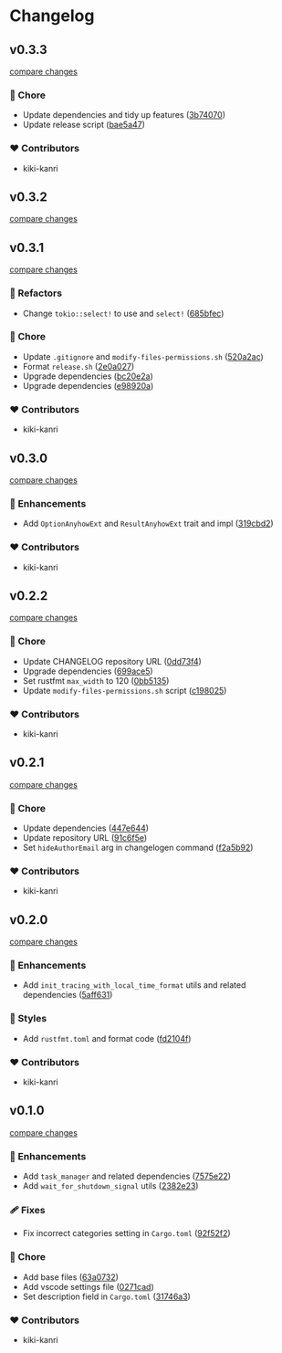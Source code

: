 # Changelog

## v0.3.3

[compare changes](https://github.com/kikiutils/rust/compare/v0.3.2...v0.3.3)

### 🏡 Chore

- Update dependencies and tidy up features ([3b74070](https://github.com/kikiutils/rust/commit/3b74070))
- Update release script ([bae5a47](https://github.com/kikiutils/rust/commit/bae5a47))

### ❤️ Contributors

- kiki-kanri

## v0.3.2

[compare changes](https://github.com/kikiutils/rust/compare/v0.3.1...v0.3.2)

## v0.3.1

[compare changes](https://github.com/kikiutils/rust/compare/v0.3.0...v0.3.1)

### 💅 Refactors

- Change `tokio::select!` to use and `select!` ([685bfec](https://github.com/kikiutils/rust/commit/685bfec))

### 🏡 Chore

- Update `.gitignore` and `modify-files-permissions.sh` ([520a2ac](https://github.com/kikiutils/rust/commit/520a2ac))
- Format `release.sh` ([2e0a027](https://github.com/kikiutils/rust/commit/2e0a027))
- Upgrade dependencies ([bc20e2a](https://github.com/kikiutils/rust/commit/bc20e2a))
- Upgrade dependencies ([e98920a](https://github.com/kikiutils/rust/commit/e98920a))

### ❤️ Contributors

- kiki-kanri

## v0.3.0

[compare changes](https://github.com/kikiutils/rust/compare/v0.2.2...v0.3.0)

### 🚀 Enhancements

- Add `OptionAnyhowExt` and `ResultAnyhowExt` trait and impl ([319cbd2](https://github.com/kikiutils/rust/commit/319cbd2))

### ❤️ Contributors

- kiki-kanri

## v0.2.2

[compare changes](https://github.com/kikiutils/rust/compare/v0.2.1...v0.2.2)

### 🏡 Chore

- Update CHANGELOG repository URL ([0dd73f4](https://github.com/kikiutils/rust/commit/0dd73f4))
- Upgrade dependencies ([699ace5](https://github.com/kikiutils/rust/commit/699ace5))
- Set rustfmt `max_width` to 120 ([0bb5135](https://github.com/kikiutils/rust/commit/0bb5135))
- Update `modify-files-permissions.sh` script ([c198025](https://github.com/kikiutils/rust/commit/c198025))

### ❤️ Contributors

- kiki-kanri

## v0.2.1

[compare changes](https://github.com/kikiutils/rust/compare/v0.2.0...v0.2.1)

### 🏡 Chore

- Update dependencies ([447e644](https://github.com/kikiutils/rust/commit/447e644))
- Update repository URL ([91c6f5e](https://github.com/kikiutils/rust/commit/91c6f5e))
- Set `hideAuthorEmail` arg in changelogen command ([f2a5b92](https://github.com/kikiutils/rust/commit/f2a5b92))

### ❤️ Contributors

- kiki-kanri

## v0.2.0

[compare changes](https://github.com/kikiutils/rust/compare/v0.1.0...v0.2.0)

### 🚀 Enhancements

- Add `init_tracing_with_local_time_format` utils and related dependencies ([5aff631](https://github.com/kikiutils/rust/commit/5aff631))

### 🎨 Styles

- Add `rustfmt.toml` and format code ([fd2104f](https://github.com/kikiutils/rust/commit/fd2104f))

### ❤️ Contributors

- kiki-kanri

## v0.1.0

[compare changes](https://github.com/kikiutils/rust/compare/28ddbea...v0.1.0)

### 🚀 Enhancements

- Add `task_manager` and related dependencies ([7575e22](https://github.com/kikiutils/rust/commit/7575e22))
- Add `wait_for_shutdown_signal` utils ([2382e23](https://github.com/kikiutils/rust/commit/2382e23))

### 🩹 Fixes

- Fix incorrect categories setting in `Cargo.toml` ([92f52f2](https://github.com/kikiutils/rust/commit/92f52f2))

### 🏡 Chore

- Add base files ([63a0732](https://github.com/kikiutils/rust/commit/63a0732))
- Add vscode settings file ([0271cad](https://github.com/kikiutils/rust/commit/0271cad))
- Set description field in `Cargo.toml` ([31746a3](https://github.com/kikiutils/rust/commit/31746a3))

### ❤️ Contributors

- kiki-kanri
